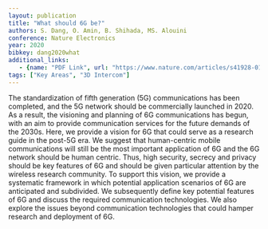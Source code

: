 ```yaml
---
layout: publication
title: "What should 6G be?"
authors: S. Dang, O. Amin, B. Shihada, MS. Alouini 
conference: Nature Electronics
year: 2020
bibkey: dang2020what
additional_links:
   - {name: "PDF Link", url: "https://www.nature.com/articles/s41928-019-0355-6"}
tags: ["Key Areas", "3D Intercom"]
---
```

The standardization of fifth generation (5G) communications has been completed, and the 5G network should be commercially launched in 2020. As a result, the visioning and planning of 6G communications has begun, with an aim to provide communication services for the future demands of the 2030s. Here, we provide a vision for 6G that could serve as a research guide in the post-5G era. We suggest that human-centric mobile communications will still be the most important application of 6G and the 6G network should be human centric. Thus, high security, secrecy and privacy should be key features of 6G and should be given particular attention by the wireless research community. To support this vision, we provide a systematic framework in which potential application scenarios of 6G are anticipated and subdivided. We subsequently define key potential features of 6G and discuss the required communication technologies. We also explore the issues beyond communication technologies that could hamper research and deployment of 6G.